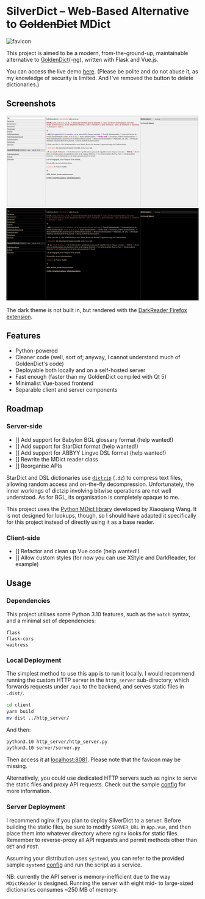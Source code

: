 # SilverDict – Web-Based Alternative to ~~GoldenDict~~ MDict

![favicon](/client/public/favicon.ico)

This project is aimed to be a modern, from-the-ground-up, maintainable alternative to [GoldenDict](https://github.com/goldendict/goldendict)(-[ng](https://github.com/xiaoyifang/goldendict-ng)), written with Flask and Vue.js.

You can access the live demo [here](https://www.eplscz1rvblma3qpwsxvrpo930wah.xyz). (Please be polite and do not abuse it, as my knowledge of security is limited. And I've removed the button to delete dictionaries.)

## Screenshots

![Light (default)](/screenshots/light.png)
![Dark](/screenshots/dark.png)

The dark theme is not built in, but rendered with the [DarkReader Firefox extension](https://addons.mozilla.org/en-GB/firefox/addon/darkreader/).

## Features

- Python-powered
- Cleaner code (well, sort of; anyway, I cannot understand much of GoldenDict's code)
- Deployable both locally and on a self-hosted server
- Fast enough (faster than my GoldenDict compiled with Qt 5)
- Minimalist Vue-based frontend
- Separable client and server components

## Roadmap

### Server-side

- [] Add support for Babylon BGL glossary format (help wanted!)
- [] Add support for StarDict format (help wanted!)
- [] Add support for ABBYY Lingvo DSL format (help wanted!)
- [] Rewrite the MDict reader class
- [] Reorganise APIs

StarDict and DSL dictionaries use [`dictzip`](https://github.com/cheusov/dictd) (`.dz`) to compress text files, allowing random access and on-the-fly decompression. Unfortunately, the inner workings of dictzip involving bitwise operations are not well understood. As for BGL, its organisation is completely opaque to me.

This project uses the [Python MDict library](https://bitbucket.org/xwang/mdict-analysis/src/master/) developed by Xiaoqiang Wang. It is not designed for lookups, though, so I should have adapted it specifically for this project instead of directly using it as a base reader.

### Client-side

- [] Refactor and clean up Vue code (help wanted!)
- [] Allow custom styles (for now you can use XStyle and DarkReader, for example)

## Usage

### Dependencies

This project utilises some Python 3.10 features, such as the `match` syntax, and a minimal set of dependencies:
```
flask
flask-cors
waitress
```

### Local Deployment

The simplest method to use this app is to run it locally. I would recommend running the custom HTTP server in the `http_server` sub-directory, which forwards requests under `/api` to the backend, and serves static files in `.dist/`.

```bash
cd client
yarn build
mv dist ../http_server/
```
And then:
```bash
python3.10 http_server/http_server.py
python3.10 server/server.py
```

Then access it at [localhost:8081](http://localhost:8081). Please note that the favicon may be missing.

Alternatively, you could use dedicated HTTP servers such as nginx to serve the static files and proxy API requests. Check out the sample [config](/nginx.conf) for more information.


### Server Deployment

I recommend nginx if you plan to deploy SilverDict to a server. Before building the static files, be sure to modify `SERVER_URL` in `App.vue`, and then place them into whatever directory where nginx looks for static files. Remember to reverse-proxy all API requests and permit methods other than `GET` and `POST`.

Assuming your distribution uses `systemd`, you can refer to the provided sample `systemd` [config](/silverdict.service) and run the script as a service.

NB: currently the API server is memory-inefficient due to the way `MDictReader` is designed. Running the server with eight mid- to large-sized dictionaries consumes ~250 MB of memory.
